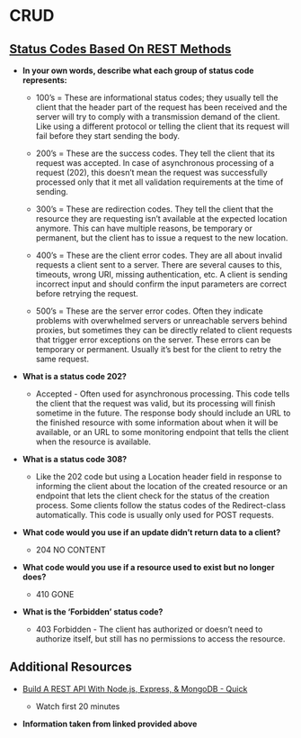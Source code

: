 # CRUD

## [Status Codes Based On REST Methods](https://www.moesif.com/blog/technical/api-design/Which-HTTP-Status-Code-To-Use-For-Every-CRUD-App/)

* **In your own words, describe what each group of status code represents:**
  
  * 100’s = These are informational status codes; they usually tell the client that the header part of the request has been received and the server will try to comply with a transmission demand of the client. Like using a different protocol or telling the client that its request will fail before they start sending the body.

  * 200’s = These are the success codes. They tell the client that its request was accepted. In case of asynchronous processing of a request (202), this doesn’t mean the request was successfully processed only that it met all validation requirements at the time of sending.

  * 300’s = These are redirection codes. They tell the client that the resource they are requesting isn’t available at the expected location anymore. This can have multiple reasons, be temporary or permanent, but the client has to issue a request to the new location.

  * 400’s = These are the client error codes. They are all about invalid requests a client sent to a server. There are several causes to this, timeouts, wrong URI, missing authentication, etc. A client is sending incorrect input and should confirm the input parameters are correct before retrying the request.

  * 500’s = These are the server error codes. Often they indicate problems with overwhelmed servers or unreachable servers behind proxies, but sometimes they can be directly related to client requests that trigger error exceptions on the server. These errors can be temporary or permanent. Usually it’s best for the client to retry the same request.

* **What is a status code 202?**

  * Accepted - Often used for asynchronous processing. This code tells the client that the request was valid, but its processing will finish sometime in the future. The response body should include an URL to the finished resource with some information about when it will be available, or an URL to some monitoring endpoint that tells the client when the resource is available.

* **What is a status code 308?**

  * Like the 202 code but using a Location header field in response to informing the client about the location of the created resource or an endpoint that lets the client check for the status of the creation process. Some clients follow the status codes of the Redirect-class automatically. This code is usually only used for POST requests.

* **What code would you use if an update didn’t return data to a client?**

  * 204 NO CONTENT

* **What code would you use if a resource used to exist but no longer does?**

  * 410 GONE

* **What is the ‘Forbidden’ status code?**

  * 403 Forbidden - The client has authorized or doesn’t need to authorize itself, but still has no permissions to access the resource.

## Additional Resources

* [Build A REST API With Node.js, Express, & MongoDB - Quick](https://www.youtube.com/channel/UCFbNIlppjAuEX4znoulh0Cw)

  * Watch first 20 minutes

* **Information taken from linked provided above**
